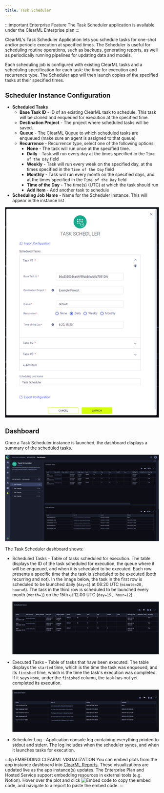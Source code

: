 ```yaml
---
title: Task Scheduler
---
```


:::important Enterprise Feature
The Task Scheduler application is available under the ClearML Enterprise plan
:::

ClearML's Task Scheduler Application lets you schedule tasks for one-shot and/or periodic execution at specified times. 
The Scheduler is useful for scheduling routine operations, such as backups, generating reports, as well 
as periodically running pipelines for updating data and models. 

Each scheduling job is configured with existing ClearML tasks and a scheduling specification for each task: the time 
for execution and recurrence type. The Scheduler app will then launch copies of the specified tasks at their specified 
times. 

## Scheduler Instance Configuration

* **Scheduled Tasks** 
  * **Base Task ID** - ID of an existing ClearML task to schedule. This task will be cloned and enqueued for execution at the specified time. 
  * **Destination Project** - The project where scheduled tasks will be saved.
  * **Queue** - The [ClearML Queue](../../fundamentals/agents_and_queues.md#what-is-a-queue) to which scheduled tasks are enqueued (make sure an agent is assigned to that queue)
  * **Recurrence** - Recurrence type, select one of the following options:
    * **None** - The task will run once at the specified time.
    * **Daily** - Task will run every day at the times specified in the `Time of the Day` field
    * **Weekly** - Task will run every week on the specified day, at the times specified in the `Time of the Day` field
    * **Monthly** - Task will run every month on the specified days, and at the times specified in the `Time of the Day` field
    * **Time of the Day** - The time(s) (UTC) at which the task should run
    * **Add item** - Add another task to schedule 
* **Scheduling Job Name** - Name for the Scheduler instance. This will appear in the instance list

![TaskScheduler wizard](../../img/apps_taskscheduler_wizard.png)

 
## Dashboard

Once a Task Scheduler instance is launched, the dashboard displays a summary of the scheduled tasks.

![TaskScheduler dashboard](../../img/apps_taskscheduler_dashboard.png)

The Task Scheduler dashboard shows:
* Scheduled Tasks - Table of tasks scheduled for execution. The table displays the ID of the task scheduled for execution,
  the queue where it will be enqueued, and when it is scheduled to be executed. Each row presents a specific time that 
  the task is scheduled to be executed (both recurring and not). In the image below, the task in the first row is 
  scheduled to be launched daily (`day=1`) at 06:20 UTC (`minute=20, hour=6`).
  The task in the third row is scheduled to be launched every month (`month=1`) on the 15th at 12:00 UTC (`day=15, hour=12`).
  
  ![TaskScheduler scheduler tasks](../../img/apps_taskscheduler_scheduled_tasks.png)
* Executed Tasks - Table of tasks that have been executed. The table displays the `started` time, which is the time
  the task was enqueued, and its `finished` time, which is the time the task's execution was completed. If it says `None`,
  under the `finished` column, the task has not yet completed its execution. 
  
  ![TaskScheduler executed tasks](../../img/apps_taskscheduler_executed_tasks.png)

* Scheduler Log - Application console log containing everything printed to stdout and stderr. The log 
  includes when the scheduler syncs, and when it launches tasks for execution.   
 
:::tip EMBEDDING CLEARML VISUALIZATION
You can embed plots from the app instance dashboard into [ClearML Reports](../webapp_reports.md). These visualizations 
are updated live as the app instance(s) updates. The Enterprise Plan and Hosted Service support embedding resources in 
external tools (e.g. Notion). Hover over the plot and click <img src="/docs/latest/icons/ico-plotly-embed-code.svg" alt="Embed code" className="icon size-md space-sm" /> 
to copy the embed code, and navigate to a report to paste the embed code.
:::

